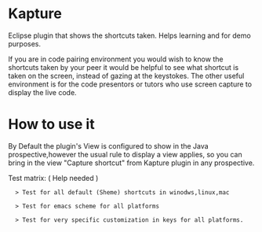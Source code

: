 # Kapture
Eclipse plugin that shows the shortcuts taken. Helps learning and for demo purposes. 

If you are in code pairing environment you would wish to know the shortcuts taken by your peer it would be helpful to see what shortcut is taken on the screen, instead of gazing at the keystokes. The other useful environment is for the code presentors or tutors who use screen capture to display the live code. 


# How to use it
  By Default the plugin's View is configured to show in the Java prospective,however the usual rule to display a view applies, so you can bring in the view "Capture shortcut" from Kapture plugin in any prospective.

Test matrix: ( Help needed ) 

      > Test for all default (Sheme) shortcuts in winodws,linux,mac
      
      > Test for emacs scheme for all platforms
      
      > Test for very specific customization in keys for all platforms.

